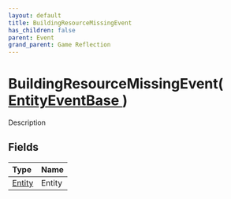 ```yaml
---
layout: default
title: BuildingResourceMissingEvent
has_children: false
parent: Event
grand_parent: Game Reflection
---
```

# BuildingResourceMissingEvent( [ EntityEventBase ](/riftbreaker-wiki/docs/game-reflection/events/entity_event_base/) )
Description 

## Fields

| Type | Name |
|:----------|:--------------|
| [Entity](/riftbreaker-wiki/docs/game-reflection/classes/entity/) | Entity |


